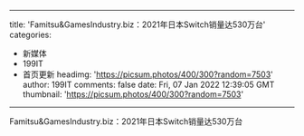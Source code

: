 
---
title: 'Famitsu&GamesIndustry.biz：2021年日本Switch销量达530万台'
categories: 
 - 新媒体
 - 199IT
 - 首页更新
headimg: 'https://picsum.photos/400/300?random=7503'
author: 199IT
comments: false
date: Fri, 07 Jan 2022 12:39:05 GMT
thumbnail: 'https://picsum.photos/400/300?random=7503'
---

<div>   
Famitsu&GamesIndustry.biz：2021年日本Switch销量达530万台  
</div>
            